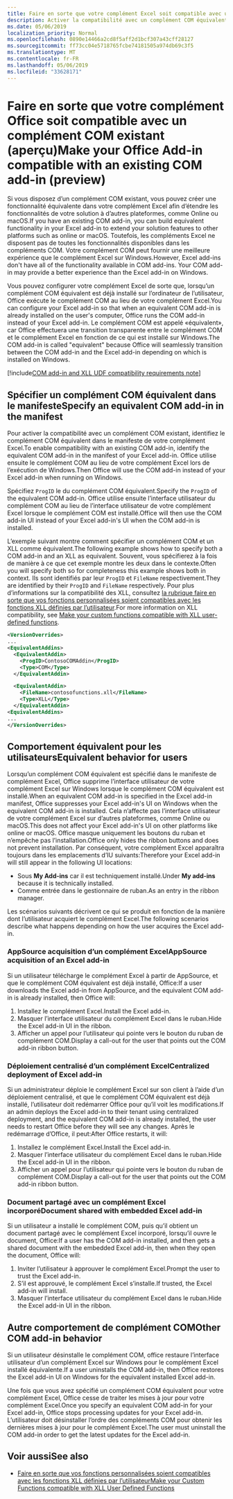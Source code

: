 ```yaml
---
title: Faire en sorte que votre complément Excel soit compatible avec un complément COM existant
description: Activer la compatibilité avec un complément COM équivalent doté de la même fonctionnalité que votre complément Excel
ms.date: 05/06/2019
localization_priority: Normal
ms.openlocfilehash: 0890e14466a2cd8f5aff2d1bcf307a43cff28127
ms.sourcegitcommit: ff73cc04e5718765fcbe74181505a974db69c3f5
ms.translationtype: MT
ms.contentlocale: fr-FR
ms.lasthandoff: 05/06/2019
ms.locfileid: "33628171"
---
```

# <a name="make-your-office-add-in-compatible-with-an-existing-com-add-in-preview"></a><span data-ttu-id="1e9ed-103">Faire en sorte que votre complément Office soit compatible avec un complément COM existant (aperçu)</span><span class="sxs-lookup"><span data-stu-id="1e9ed-103">Make your Office Add-in compatible with an existing COM add-in (preview)</span></span>

<span data-ttu-id="1e9ed-104">Si vous disposez d’un complément COM existant, vous pouvez créer une fonctionnalité équivalente dans votre complément Excel afin d’étendre les fonctionnalités de votre solution à d’autres plateformes, comme Online ou macOS.</span><span class="sxs-lookup"><span data-stu-id="1e9ed-104">If you have an existing COM add-in, you can build equivalent functionality in your Excel add-in to extend your solution features to other platforms such as online or macOS.</span></span> <span data-ttu-id="1e9ed-105">Toutefois, les compléments Excel ne disposent pas de toutes les fonctionnalités disponibles dans les compléments COM. Votre complément COM peut fournir une meilleure expérience que le complément Excel sur Windows.</span><span class="sxs-lookup"><span data-stu-id="1e9ed-105">However, Excel add-ins don't have all of the functionality available in COM add-ins. Your COM add-in may provide a better experience than the Excel add-in on Windows.</span></span>

<span data-ttu-id="1e9ed-106">Vous pouvez configurer votre complément Excel de sorte que, lorsqu’un complément COM équivalent est déjà installé sur l’ordinateur de l’utilisateur, Office exécute le complément COM au lieu de votre complément Excel.</span><span class="sxs-lookup"><span data-stu-id="1e9ed-106">You can configure your Excel add-in so that when an equivalent COM add-in is already installed on the user's computer, Office runs the COM add-in instead of your Excel add-in.</span></span> <span data-ttu-id="1e9ed-107">Le complément COM est appelé «équivalent», car Office effectuera une transition transparente entre le complément COM et le complément Excel en fonction de ce qui est installé sur Windows.</span><span class="sxs-lookup"><span data-stu-id="1e9ed-107">The COM add-in is called "equivalent" because Office will seamlessly transition between the COM add-in and the Excel add-in depending on which is installed on Windows.</span></span>

[!include[COM add-in and XLL UDF compatibility requirements note](../includes/xll-compatibility-note.md)]

## <a name="specify-an-equivalent-com-add-in-in-the-manifest"></a><span data-ttu-id="1e9ed-108">Spécifier un complément COM équivalent dans le manifeste</span><span class="sxs-lookup"><span data-stu-id="1e9ed-108">Specify an equivalent COM add-in in the manifest</span></span>

<span data-ttu-id="1e9ed-109">Pour activer la compatibilité avec un complément COM existant, identifiez le complément COM équivalent dans le manifeste de votre complément Excel.</span><span class="sxs-lookup"><span data-stu-id="1e9ed-109">To enable compatibility with an existing COM add-in, identify the equivalent COM add-in in the manifest of your Excel add-in.</span></span> <span data-ttu-id="1e9ed-110">Office utilise ensuite le complément COM au lieu de votre complément Excel lors de l’exécution de Windows.</span><span class="sxs-lookup"><span data-stu-id="1e9ed-110">Then Office will use the COM add-in instead of your Excel add-in when running on Windows.</span></span>

<span data-ttu-id="1e9ed-111">Spécifiez `ProgID` le du complément COM équivalent.</span><span class="sxs-lookup"><span data-stu-id="1e9ed-111">Specify the `ProgID` of the equivalent COM add-in.</span></span> <span data-ttu-id="1e9ed-112">Office utilise ensuite l’interface utilisateur du complément COM au lieu de l’interface utilisateur de votre complément Excel lorsque le complément COM est installé.</span><span class="sxs-lookup"><span data-stu-id="1e9ed-112">Office will then use the COM add-in UI instead of your Excel add-in's UI when the COM add-in is installed.</span></span>

<span data-ttu-id="1e9ed-113">L’exemple suivant montre comment spécifier un complément COM et un XLL comme équivalent.</span><span class="sxs-lookup"><span data-stu-id="1e9ed-113">The following example shows how to specify both a COM add-in and an XLL as equivalent.</span></span> <span data-ttu-id="1e9ed-114">Souvent, vous spécifierez à la fois de manière à ce que cet exemple montre les deux dans le contexte.</span><span class="sxs-lookup"><span data-stu-id="1e9ed-114">Often you will specify both so for completeness this example shows both in context.</span></span> <span data-ttu-id="1e9ed-115">Ils sont identifiés par leur `ProgID` et `FileName` respectivement.</span><span class="sxs-lookup"><span data-stu-id="1e9ed-115">They are identified by their `ProgID` and `FileName` respectively.</span></span> <span data-ttu-id="1e9ed-116">Pour plus d’informations sur la compatibilité des XLL, consultez [la rubrique faire en sorte que vos fonctions personnalisées soient compatibles avec les fonctions XLL définies par l’utilisateur](../excel/make-custom-functions-compatible-with-xll-udf.md).</span><span class="sxs-lookup"><span data-stu-id="1e9ed-116">For more information on XLL compatibility, see [Make your custom functions compatible with XLL user-defined functions](../excel/make-custom-functions-compatible-with-xll-udf.md).</span></span>

```xml
<VersionOverrides>
...
<EquivalentAddins>
  <EquivalentAddin>
    <ProgID>ContosoCOMAddin</ProgID>
    <Type>COM</Type>
  </EquivalentAddin>

  <EquivalentAddin>
    <FileName>contosofunctions.xll</FileName>
    <Type>XLL</Type>
  </EquivalentAddin>
<EquivalentAddins>
...
</VersionOverrides>
```

## <a name="equivalent-behavior-for-users"></a><span data-ttu-id="1e9ed-117">Comportement équivalent pour les utilisateurs</span><span class="sxs-lookup"><span data-stu-id="1e9ed-117">Equivalent behavior for users</span></span>

<span data-ttu-id="1e9ed-118">Lorsqu’un complément COM équivalent est spécifié dans le manifeste de complément Excel, Office supprime l’interface utilisateur de votre complément Excel sur Windows lorsque le complément COM équivalent est installé.</span><span class="sxs-lookup"><span data-stu-id="1e9ed-118">When an equivalent COM add-in is specified in the Excel add-in manifest, Office suppresses your Excel add-in's UI on Windows when the equivalent COM add-in is installed.</span></span> <span data-ttu-id="1e9ed-119">Cela n’affecte pas l’interface utilisateur de votre complément Excel sur d’autres plateformes, comme Online ou macOS.</span><span class="sxs-lookup"><span data-stu-id="1e9ed-119">This does not affect your Excel add-in's UI on other platforms like online or macOS.</span></span> <span data-ttu-id="1e9ed-120">Office masque uniquement les boutons du ruban et n’empêche pas l’installation.</span><span class="sxs-lookup"><span data-stu-id="1e9ed-120">Office only hides the ribbon buttons and does not prevent installation.</span></span> <span data-ttu-id="1e9ed-121">Par conséquent, votre complément Excel apparaîtra toujours dans les emplacements d’IU suivants:</span><span class="sxs-lookup"><span data-stu-id="1e9ed-121">Therefore your Excel add-in will still appear in the following UI locations:</span></span>

- <span data-ttu-id="1e9ed-122">Sous **My Add-ins** car il est techniquement installé.</span><span class="sxs-lookup"><span data-stu-id="1e9ed-122">Under **My add-ins** because it is technically installed.</span></span>
- <span data-ttu-id="1e9ed-123">Comme entrée dans le gestionnaire de ruban.</span><span class="sxs-lookup"><span data-stu-id="1e9ed-123">As an entry in the ribbon manager.</span></span>

<span data-ttu-id="1e9ed-124">Les scénarios suivants décrivent ce qui se produit en fonction de la manière dont l’utilisateur acquiert le complément Excel.</span><span class="sxs-lookup"><span data-stu-id="1e9ed-124">The following scenarios describe what happens depending on how the user acquires the Excel add-in.</span></span>

### <a name="appsource-acquisition-of-an-excel-add-in"></a><span data-ttu-id="1e9ed-125">AppSource acquisition d’un complément Excel</span><span class="sxs-lookup"><span data-stu-id="1e9ed-125">AppSource acquisition of an Excel add-in</span></span>

<span data-ttu-id="1e9ed-126">Si un utilisateur télécharge le complément Excel à partir de AppSource, et que le complément COM équivalent est déjà installé, Office:</span><span class="sxs-lookup"><span data-stu-id="1e9ed-126">If a user downloads the Excel add-in from AppSource, and the equivalent COM add-in is already installed, then Office will:</span></span>

1. <span data-ttu-id="1e9ed-127">Installez le complément Excel.</span><span class="sxs-lookup"><span data-stu-id="1e9ed-127">Install the Excel add-in.</span></span>
2. <span data-ttu-id="1e9ed-128">Masquer l’interface utilisateur du complément Excel dans le ruban.</span><span class="sxs-lookup"><span data-stu-id="1e9ed-128">Hide the Excel add-in UI in the ribbon.</span></span>
3. <span data-ttu-id="1e9ed-129">Afficher un appel pour l’utilisateur qui pointe vers le bouton du ruban de complément COM.</span><span class="sxs-lookup"><span data-stu-id="1e9ed-129">Display a call-out for the user that points out the COM add-in ribbon button.</span></span>

### <a name="centralized-deployment-of-excel-add-in"></a><span data-ttu-id="1e9ed-130">Déploiement centralisé d’un complément Excel</span><span class="sxs-lookup"><span data-stu-id="1e9ed-130">Centralized deployment of Excel add-in</span></span>

<span data-ttu-id="1e9ed-131">Si un administrateur déploie le complément Excel sur son client à l’aide d’un déploiement centralisé, et que le complément COM équivalent est déjà installé, l’utilisateur doit redémarrer Office pour qu’il voit les modifications.</span><span class="sxs-lookup"><span data-stu-id="1e9ed-131">If an admin deploys the Excel add-in to their tenant using centralized deployment, and the equivalent COM add-in is already installed, the user needs to restart Office before they will see any changes.</span></span> <span data-ttu-id="1e9ed-132">Après le redémarrage d’Office, il peut:</span><span class="sxs-lookup"><span data-stu-id="1e9ed-132">After Office restarts, it will:</span></span>

1. <span data-ttu-id="1e9ed-133">Installez le complément Excel.</span><span class="sxs-lookup"><span data-stu-id="1e9ed-133">Install the Excel add-in.</span></span>
2. <span data-ttu-id="1e9ed-134">Masquer l’interface utilisateur du complément Excel dans le ruban.</span><span class="sxs-lookup"><span data-stu-id="1e9ed-134">Hide the Excel add-in UI in the ribbon.</span></span>
3. <span data-ttu-id="1e9ed-135">Afficher un appel pour l’utilisateur qui pointe vers le bouton du ruban de complément COM.</span><span class="sxs-lookup"><span data-stu-id="1e9ed-135">Display a call-out for the user that points out the COM add-in ribbon button.</span></span>

### <a name="document-shared-with-embedded-excel-add-in"></a><span data-ttu-id="1e9ed-136">Document partagé avec un complément Excel incorporé</span><span class="sxs-lookup"><span data-stu-id="1e9ed-136">Document shared with embedded Excel add-in</span></span>

<span data-ttu-id="1e9ed-137">Si un utilisateur a installé le complément COM, puis qu’il obtient un document partagé avec le complément Excel incorporé, lorsqu’il ouvre le document, Office:</span><span class="sxs-lookup"><span data-stu-id="1e9ed-137">If a user has the COM add-in installed, and then gets a shared document with the embedded Excel add-in, then when they open the document, Office will:</span></span>

1. <span data-ttu-id="1e9ed-138">Inviter l’utilisateur à approuver le complément Excel.</span><span class="sxs-lookup"><span data-stu-id="1e9ed-138">Prompt the user to trust the Excel add-in.</span></span>
2. <span data-ttu-id="1e9ed-139">S’il est approuvé, le complément Excel s’installe.</span><span class="sxs-lookup"><span data-stu-id="1e9ed-139">If trusted, the Excel add-in will install.</span></span>
3. <span data-ttu-id="1e9ed-140">Masquer l’interface utilisateur du complément Excel dans le ruban.</span><span class="sxs-lookup"><span data-stu-id="1e9ed-140">Hide the Excel add-in UI in the ribbon.</span></span>

## <a name="other-com-add-in-behavior"></a><span data-ttu-id="1e9ed-141">Autre comportement de complément COM</span><span class="sxs-lookup"><span data-stu-id="1e9ed-141">Other COM add-in behavior</span></span>

<span data-ttu-id="1e9ed-142">Si un utilisateur désinstalle le complément COM, office restaure l’interface utilisateur d’un complément Excel sur Windows pour le complément Excel installé équivalente.</span><span class="sxs-lookup"><span data-stu-id="1e9ed-142">If a user uninstalls the COM add-in, then Office restores the Excel add-in UI on Windows for the equivalent installed Excel add-in.</span></span>

<span data-ttu-id="1e9ed-143">Une fois que vous avez spécifié un complément COM équivalent pour votre complément Excel, Office cesse de traiter les mises à jour pour votre complément Excel.</span><span class="sxs-lookup"><span data-stu-id="1e9ed-143">Once you specify an equivalent COM add-in for your Excel add-in, Office stops processing updates for your Excel add-in.</span></span> <span data-ttu-id="1e9ed-144">L’utilisateur doit désinstaller l’ordre des compléments COM pour obtenir les dernières mises à jour pour le complément Excel.</span><span class="sxs-lookup"><span data-stu-id="1e9ed-144">The user must uninstall the COM add-in order to get the latest updates for the Excel add-in.</span></span>

## <a name="see-also"></a><span data-ttu-id="1e9ed-145">Voir aussi</span><span class="sxs-lookup"><span data-stu-id="1e9ed-145">See also</span></span>

- [<span data-ttu-id="1e9ed-146">Faire en sorte que vos fonctions personnalisées soient compatibles avec les fonctions XLL définies par l’utilisateur</span><span class="sxs-lookup"><span data-stu-id="1e9ed-146">Make your Custom Functions compatible with XLL User Defined Functions</span></span>](../excel/make-custom-functions-compatible-with-xll-udf.md)
